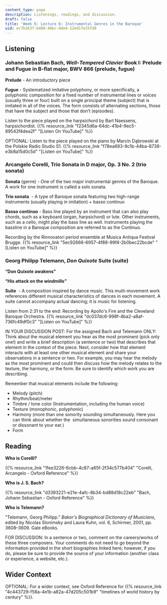 ```yaml
---
content_type: page
description: Listenings, readings, and discussion.
draft: false
title: 'Week 6: Lecture 6: Instrumental Genres in the Baroque'
uid: ec7b1637-b488-46bc-8de4-12ed1fe25fd9
---
```

## Listening

### Johann Sebastian Bach, *Well*\-*Tempered Clavier* Book I: Prelude and Fugue in B-flat major, BWV 866 (prelude, fugue)

**Prelude** - An introductory piece

**Fugue** - Systematized imitative polyphony, or more specifically, a polyphonic composition for a fixed number of instrumental lines or voices (usually three or four) built on a single principal theme (subject) that is imitated in all of the voices. The form consists of alternating sections, those that have the subject and those that don’t (episodes). 

Listen to the piece played on the harpsichord by Bart Naessens, harpsichordist. {{% resource_link "f2345d6a-64dc-41b4-9ec5-89542f4dea2f" "\[Listen On YouTube\]" %}}

OPTIONAL: Listen to the piece played on the piano by Marcin Dąbrowski at the Polskie Radio Studio S1. {{% resource_link "f78ea693-9c1b-44ba-8738-e3b8a15d0c5d" "\[Listen on YouTube\]" %}}

### Arcangelo Corelli, Trio Sonata in D major, Op. 3 No. 2 (trio sonata)

**Sonata** (genre) - One of the two major instrumental genres of the Baroque. A work for one instrument is called a solo sonata. 

**Trio sonata**  - A type of Baroque sonata featuring two high-range instruments (usually playing in imitation) + basso continuo 

**Basso continuo** - Bass line played by an instrument that can also play chords, such as a keyboard (organ, harpsichord) or lute. Other instruments, such as a cello, might play the bass line as well. Instruments playing the bassline in a Baroque composition are referred to as the Continuo. 

Recording by the Rinnovatori period ensemble at Musica Antiqua Festival Brugge. {{% resource_link "5ec92666-6957-4f88-99f4-2b0bec22bcde" "\[Listen on YouTube\]" %}}

### Georg Philipp Telemann, *Don Quixote* Suite (suite)

**“Don Quixote awakens”**  

**“His attack on the windmills”** 

**Suite**  - A composition inspired by dance music. This multi-movement work references different musical characteristics of dances in each movement. A suite cannot accompany actual dancing; it is music for listening. 

Listen from 2:31 to the end: Recording by Apollo's Fire and the Cleveland Baroque Orchestra. {{% resource_link "dc037dc6-998f-4ba2-a8af-736fc49df0c3" "\[Listen on YouTube\]" %}}

IN YOUR DISCUSSION POST: For the assigned Bach and Telemann ONLY: Think about the musical element you hear as the most prominent (pick only one!) and write a brief description (a sentence or two) that describes that element in the context of the piece. Next, consider how that element interacts with at least one other musical element and share your observations in a sentence or two. For example, you may hear the melody as the most prominent and could then discuss how the melody relates to the texture, the harmony, or the form. Be sure to identify which work you are describing. 

Remember that musical elements include the following: 

- Melody (pitch)  
- Rhythm/beat/meter  
- Timbre / tone color (Instrumentation, including the human voice) 
- Texture (monophonic, polyphonic) 
- Harmony (more than one sonority sounding simultaneously. Here you can think about whether the  simultaneous sonorities sound consonant or dissonant to your ear.) 
- Form

## Reading

**Who is Corelli?**

{{% resource_link "1fee3226-6cbb-4c87-a65f-2f34c577b404" "Corelli, Arcangelo - Oxford Reference" %}}

**Who is J. S. Bach?**

{{% resource_link "d3393221-e21e-4afc-8b34-bd88d18c22eb" "Bach, Johann Sebastian - Oxford Reference" %}}

**Who is Telemann?**

"Telemann, Georg Philipp." *Baker's Biographical Dictionary of Musicians*, edited by Nicolas Slonimsky and Laura Kuhn, vol. 6, Schirmer, 2001, pp. 3608–3609. Gale eBooks.

FOR DISCUSSION: In a sentence or two, comment on the careers/works of these three composers. Your comments do not need to go beyond the information provided in the short biographies linked here; however, if you do, please be sure to provide the source of your information (another class or experience, a website, etc.).  

## Wider Context

OPTIONAL: For a wider context, see Oxford Reference for {{% resource_link "4c443729-f58a-4e1b-a82a-47d205c501b9" "timelines of world history by century" %}}.